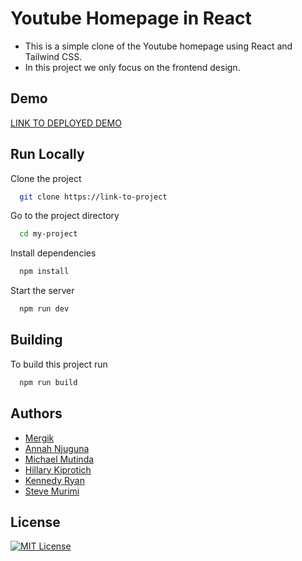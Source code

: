 
# Youtube Homepage in React

- This is a simple clone of the Youtube homepage using React and Tailwind CSS.
- In this project we only focus on the frontend design.

## Demo

[LINK TO DEPLOYED DEMO](https://link-to-project)

## Run Locally

Clone the project

```bash
  git clone https://link-to-project
```

Go to the project directory

```bash
  cd my-project
```

Install dependencies

```bash
  npm install
```

Start the server

```bash
  npm run dev
```

## Building

To build this project run

```bash
  npm run build
```

## Authors

- [Mergik](https://www.github.com/mergik)
- [Annah Njuguna](https://www.github.com/njugunaannah)
- [Michael Mutinda](https://www.github.com/KollihTheGuruh)
- [Hillary Kiprotich](https://www.github.com/hillary-254)
- [Kennedy Ryan ](https://www.github.com/KennedyRyan-code)
- [Steve Murimi](https://www.github.com/Stevecmd)

## License

[![MIT License](https://img.shields.io/badge/License-MIT-green.svg)](https://choosealicense.com/licenses/mit/)

